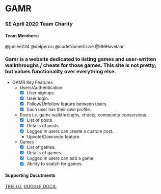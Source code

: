 # GAMR

### SE April 2020 Team Charity

#### Team Members:

@jonlee234
@delpercio
@codeNameGizzie
@RMHavelaar

### Gamr is a website dedicated to listing games and user-written walkthroughs / cheats for those games. This site is not pretty, but values functionality over everything else.

- GAMR Key Features
  - Users/Authentication
    - [x] User signups.
    - [x] User login.
    - [x] Follow/Unfollow feature between users.
    - [x] Each user has their own profile.
  - Posts i.e. game walkthroughs, cheats, community conversions.
    - [x] List of posts.
    - [x] Details of posts.
    - [x] Logged in users can create a custom post.
    - Upvote/Downvote feature.
  - Games
    - [x] List of games.
    - [x] Details of games.
    - [x] Logged in users can add a game.
    - [x] Ability to seatch for games.

#### Supporting Docutments

[TRELLO:](https://trello.com/b/sN6r0khO/gamefaqssocial)
[GOOGLE DOCS:](https://docs.google.com/document/d/1wp1_tH7bU0sF4LobDccgDeaJfNa02vegGs0bjXcTMOw/edit?usp=sharing)
